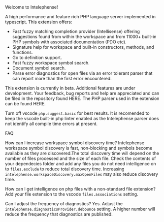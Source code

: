 
Welcome to Intelephense! 

A high performance and feature rich PHP language server implemented in typescript. This extension offers:

* Fast fuzzy matching completion provider (Intellisense) offering suggestions found from within the workspace and from 11000+ built-in PHP symbols with associated documentation (PDO etc).
* Signature help for workspace and built-in constructors, methods, and functions.
* Go to definition support.
* Fast fuzzy workspace symbol search.
* Document symbol search.
* Parse error diagnostics for open files via an error tolerant parser that can report more than the first error encountered.

This extension is currently in beta. Additional features are under development. Your feedback, bug reports and help are appreciated and can be filed in the repository found HERE. The PHP parser used in the extension can be found HERE. 

Turn off vscode `php.suggest.basic` for best results. It is recomended to keep the vscode built-in php linter enabled as the Intelephense parser does not identify all compile time errors at present.

FAQ

How can I increase workspace symbol discovery time?
Intelephense workspace symbol discovery is fast, non-blocking and symbols become available as they are discovered.The total discovery time will depend on the number of files processed and the size of each file. Check the contents of your dependecies folder and add any files you do not need intelligence on to `files.exclude` to reduce total discovery time. Increasing `intelephense.workspaceDiscovery.maxOpenFiles` may also reduce discovery time.

How can I get intelligence on php files with a non-standard file extension?
Add your file extension to the vscode `files.associations` setting.

Can I adjust the frequency of diagnostics?
Yes. Adjust the `intelephense.diagnosticsProvider.debounce` setting. A higher number will reduce the frequency that diagnostics are published. 



